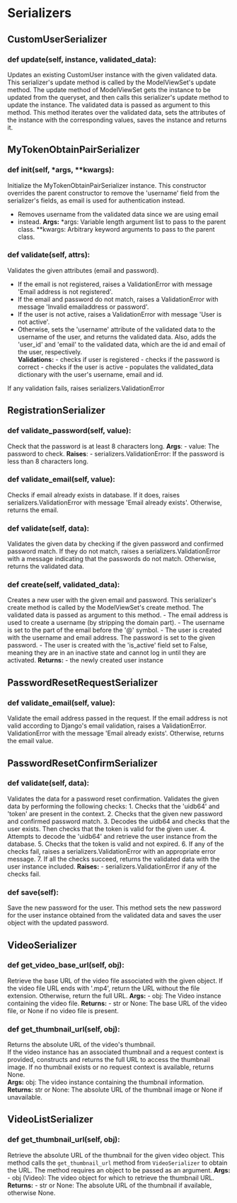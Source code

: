 # Serializers

## CustomUserSerializer

### def update(self, instance, validated_data):
Updates an existing CustomUser instance with the given validated data.
This serializer's update method is called by the ModelViewSet's update method.
The update method of ModelViewSet gets the instance to be updated from the queryset, and then calls this serializer's update method to update the instance.
The validated data is passed as argument to this method.
This method iterates over the validated data, sets the attributes of the instance with the corresponding values, saves the instance and returns it.


## MyTokenObtainPairSerializer

### def __init__(self, *args, **kwargs):   
Initialize the MyTokenObtainPairSerializer instance. This constructor overrides the parent constructor to remove the 'username' field from the serializer's fields, as email is used for authentication instead.
- Removes username from the validated data since we are using email
- instead.
    **Args:**
        *args: Variable length argument list to pass to the parent class.
        **kwargs: Arbitrary keyword arguments to pass to the parent class.
  
### def validate(self, attrs):  
Validates the given attributes (email and password).
- If the email is not registered, raises a ValidationError with message 'Email address is not registered'.
- If the email and password do not match, raises a ValidationError with message 'Invalid emailaddress or password'. 
- If the user is not active, raises a ValidationError with message 'User is not active'. 
- Otherwise, sets the 'username' attribute of the validated data to the username of the user, and returns the validated data.
Also, adds the 'user_id' and 'email' to the validated data, which are the id and email of the user, respectively.        
    **Validations:**
        - checks if user is registered
        - checks if the password is correct
        - checks if the user is active
        - populates the validated_data dictionary with the user's username, email and id.
        
If any validation fails, raises serializers.ValidationError


## RegistrationSerializer

### def validate_password(self, value):
Check that the password is at least 8 characters long.
    **Args**: 
      - value: The password to check.
    **Raises**:
      - serializers.ValidationError: If the password is less than 8 characters long.

### def validate_email(self, value):
Checks if email already exists in database.
If it does, raises serializers.ValidationError with message 'Email already exists'.
Otherwise, returns the email.

### def validate(self, data):    
Validates the given data by checking if the given password and confirmed password match.
If they do not match, raises a serializers.ValidationError with a message indicating that the passwords do not match.
Otherwise, returns the validated data.


### def create(self, validated_data): 
Creates a new user with the given email and password.
This serializer's create method is called by the ModelViewSet's create method.
The validated data is passed as argument to this method.
    -   The email address is used to create a username (by stripping the domain part).
    -   The username is set to the part of the email before the '@' symbol.
    -   The user is created with the username and email address. The password is set to the given password.
    -   The user is created with the 'is_active' field set to False, meaning they are in an inactive state
        and cannot log in until they are activated.
    **Returns:**
        - the newly created user instance


## PasswordResetRequestSerializer

### def validate_email(self, value):  
Validate the email address passed in the request. If the email address is not valid according to Django's email validation, raises a ValidationError. ValidationError with the message 'Email already exists'.
Otherwise, returns the email value.


## PasswordResetConfirmSerializer

### def validate(self, data): 
Validates the data for a password reset confirmation.
Validates the given data by performing the following checks:
    1. Checks that the 'uidb64' and 'token' are present in the context.
    2. Checks that the given new password and confirmed password match.
    3. Decodes the uidb64 and checks that the user exists. Then checks that the token is valid for the given user.
    4. Attempts to decode the 'uidb64' and retrieve the user instance from the database.
    5. Checks that the token is valid and not expired.
    6. If any of the checks fail, raises a serializers.ValidationError with an appropriate error message.
    7. If all the checks succeed, returns the validated data with the user instance included.
    **Raises:**
        - serializers.ValidationError if any of the checks fail.
  
### def save(self):
Save the new password for the user.
This method sets the new password for the user instance obtained from the validated data and saves the user object with the updated password.


## VideoSerializer

### def get_video_base_url(self, obj): 
Retrieve the base URL of the video file associated with the given object.
If the video file URL ends with '.mp4', return the URL without the file extension.
Otherwise, return the full URL.
    **Args:**
        - obj: The Video instance containing the video file.
    **Returns:**
        - str or None: The base URL of the video file, or None if no video file is present.

### def get_thumbnail_url(self, obj): 
Returns the absolute URL of the video's thumbnail.  
If the video instance has an associated thumbnail and a request context is provided, 
constructs and returns the full URL to access the thumbnail image. If no thumbnail 
exists or no request context is available, returns None.    
    **Args:**
        obj: The video instance containing the thumbnail information.    
    **Returns:**
        str or None: The absolute URL of the thumbnail image or None if unavailable.


## VideoListSerializer

### def get_thumbnail_url(self, obj):
Retrieve the absolute URL of the thumbnail for the given video object.
This method calls the `get_thumbnail_url` method from `VideoSerializer` to obtain the URL. The method requires an object to be passed as an argument.
    **Args:**
        - obj (Video): The video object for which to retrieve the thumbnail URL.
    **Returns:**
        - str or None: The absolute URL of the thumbnail if available, otherwise None.